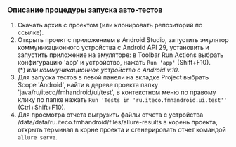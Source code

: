 ### **Описание процедуры запуска авто-тестов**
1. Скачать архив с проектом (или клонировать репозиторий по ссылке).
1. Открыть проект с приложением в Android Studio, запустить эмулятор коммуникационного устройства с Android API 29, установить и запустить приложение на эмуляторе: в Toolbar Run Actions выбрать конфигурацию 'app' и устройство, нажать `Run 'app'` (Shift+F10).  
(*) *или коммуникационное устройство с Android v.10*.
1. Для запуска тестов в левой панели на вкладке Project выбрать Scope 'Android', найти в дереве проекта папку 'java/ru/iteco/fmhandroid/ui/test', в контекстном меню по правому клику по папке нажать `Run 'Tests in 'ru.iteco.fmhandroid.ui.test''` (Ctrl+Shift+F10).
1. Для просмотра отчета выгрузить файлы отчета с устройства /data/data/ru.iteco.fmhandroid/files/allure-results в корень проекта, открыть терминал в корне проекта и сгенерировать отчет командой `allure serve`.